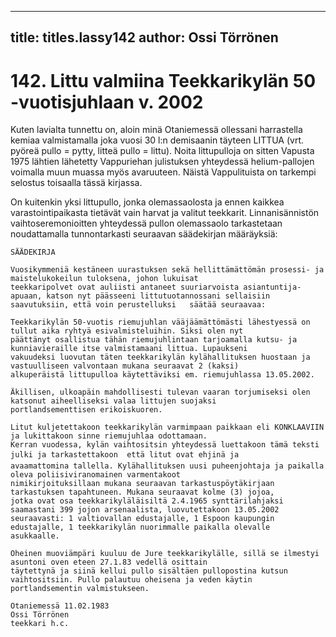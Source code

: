 
---

title: titles.lassy142
author: Ossi Törrönen
---


    
# 142. Littu valmiina Teekkarikylän 50 -vuotisjuhlaan v. 2002

Kuten lavialta tunnettu on, aloin minä Otaniemessä ollessani harrastella kemiaa valmistamalla joka vuosi 30 l:n demisaanin 
täyteen LITTUA (vrt. pyöreä pullo = pytty, litteä pullo = littu). Noita littupulloja on sitten Vapusta 1975 lähtien lähetetty 
Vappuriehan julistuksen yhteydessä helium-pallojen voimalla muun muassa myös avaruuteen. Näistä Vappulituista on 
tarkempi selostus toisaalla tässä kirjassa.

On kuitenkin yksi littupullo, jonka olemassaolosta ja ennen kaikkea varastointipaikasta tietävät vain harvat ja valitut 
teekkarit. Linnanisännistön vaihtoseremonioitten yhteydessä pullon olemassaolo tarkastetaan noudattamalla tunnontarkasti 
seuraavan säädekirjan määräyksiä:

    SÄÄDEKIRJA	
    
    Vuosikymmeniä kestäneen uurastuksen sekä hellittämättömän prosessi- ja maistelukokeilun tuloksena, johon lukuisat 
    teekkaripolvet ovat auliisti antaneet suuriarvoista asiantuntija-apuaan, katson nyt päässeeni littutuotannossani sellaisiin 
    saavutuksiin, että voin perustelluksi	säätää seuraavaa:	
    
    Teekkarikylän 50-vuotis riemujuhlan vääjäämättömästi lähestyessä on tullut aika ryhtyä esivalmisteluihin. Siksi olen nyt 
    päättänyt osallistua tähän riemujuhlintaan tarjoamalla kutsu- ja kunniavieraille itse valmistamaani littua. Lupaukseni 
    vakuudeksi luovutan täten teekkarikylän kylähallituksen huostaan ja vastuulliseen valvontaan mukana seuraavat 2 (kaksi) 
    alkuperäistä littupulloa käytettäviksi em. riemujuhlassa 13.05.2002.
    
    Äkillisen, ulkoapäin mahdollisesti tulevan vaaran torjumiseksi olen katsonut aiheelliseksi valaa littujen suojaksi 
    portlandsementtisen erikoiskuoren.
    
    Litut kuljetettakoon teekkarikylän varmimpaan paikkaan eli KONKLAAVIIN ja lukittakoon sinne riemujuhlaa odottamaan. 
    Kerran vuodessa, kylän vaihtositsin yhteydessä luettakoon tämä teksti julki ja tarkastettakoon  että litut ovat ehjinä ja 
    avaamattomina tallella. Kylähallituksen uusi puheenjohtaja ja paikalla oleva poliisiviranomainen varmentakoot 
    nimikirjoituksillaan mukana seuraavan tarkastuspöytäkirjaan tarkastuksen tapahtuneen. Mukana seuraavat kolme (3) jojoa, 
    jotka ovat osa teekkarikyläläisiltä 2.4.1965 synttärilahjaksi saamastani 399 jojon arsenaalista, luovutettakoon 13.05.2002 
    seuraavasti: 1 valtiovallan edustajalle, 1 Espoon kaupungin edustajalle, 1 teekkarikylän nuorimmalle paikalla olevalle 
    asukkaalle. 
    
    Oheinen muoviämpäri kuuluu de Jure teekkarikylälle, sillä se ilmestyi asuntoni oven eteen 27.1.83 vedellä osittain 
    täytettynä ja siinä kellui pullo sisältäen pullopostina kutsun vaihtositsiin. Pullo palautuu oheisena ja veden käytin 
    portlandsementin valmistukseen. 
    
    Otaniemessä 11.02.1983
    Ossi Törrönen
    teekkari h.c.
			
